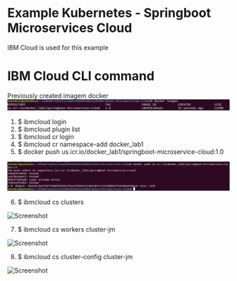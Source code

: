 # Example Kubernetes - Springboot Microservices Cloud

IBM Cloud is used for this example

# IBM Cloud CLI command

Previously created imagem docker
![Screenshot](prtsc/docker-images.png)


1. $ ibmcloud login
2. $ ibmcloud plugin list
3. $ ibmcloud cr login
4. $ ibmcloud cr namespace-add docker_lab1
5. $ docker push us.icr.io/docker_lab1/springboot-microservice-cloud:1.0

![Screenshot](prtsc/docker-push.png)


6. $ ibmcloud cs clusters

![Screenshot](ibm-cloud-kubernetes-02.png)

7. $ ibmcloud cs workers cluster-jm

![Screenshot](ibm-cloud-kubernetes-03.png)

8. $ ibmcloud cs cluster-config cluster-jm

![Screenshot](ibm-cloud-kubernetes-04.png)



